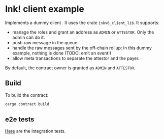 # Ink! client example

Implements a dummy client . It uses the crate `inkv6_client_lib`.
It supports:
- manage the roles and grant an address as `ADMIN` or `ATTESTOR`. Only the admin can do it.
- push raw message in the queue.
- handle the raw messages sent by the off-chain rollup: In this dummy example, nothing is done (TODO: emit an event!)
- allow meta transactions to separate the attestor and the payer.

By default, the contract owner is granted as `ADMIN` and `ATTESTOR`.

## Build

To build the contract:

```bash
cargo contract build
```

## e2e tests

[Here](../integration_tests/README.md) are the integration tests.